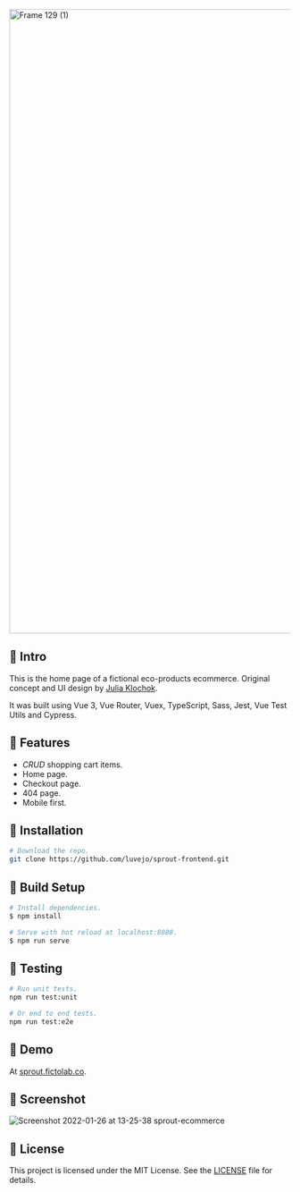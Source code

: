 <img width="1117" alt="Frame 129 (1)" src="https://github.com/luvejo/sprout/assets/16514302/4003abcb-cff6-48bb-a120-14918addb8a8">


## 🥑 Intro

This is the home page of a fictional eco-products ecommerce. Original concept and UI design by [Julia Klochok](https://www.behance.net/klochocheek).

It was built using Vue 3, Vue Router, Vuex, TypeScript, Sass, Jest, Vue Test Utils and Cypress.

## 🥑 Features

- _CRUD_ shopping cart items.  
- Home page.  
- Checkout page.  
- 404 page.  
- Mobile first.  

## 🥑 Installation

```bash
# Download the repo.
git clone https://github.com/luvejo/sprout-frontend.git
```

## 🥑 Build Setup

```bash
# Install dependencies.
$ npm install

# Serve with hot reload at localhost:8080.
$ npm run serve
```

## 🥑 Testing

```bash
# Run unit tests.
npm run test:unit

# Or end to end tests.
npm run test:e2e
```

## 🥑 Demo

At [sprout.fictolab.co](https://sprout.fictolab.co).

## 🥑 Screenshot

![Screenshot 2022-01-26 at 13-25-38 sprout-ecommerce](https://user-images.githubusercontent.com/16514302/153708263-e64bd3e6-f713-4923-823f-8f4ba6a32edf.png)

## 🥑 License

This project is licensed under the MIT License. See the [LICENSE](LICENSE) file for details.
